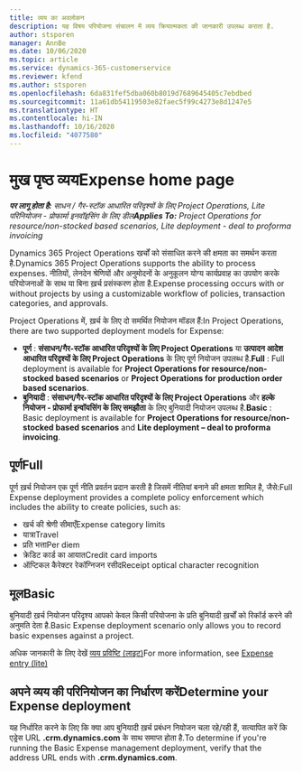 ```yaml
---
title: व्यय का अवलोकन
description: यह विषय परियोजना संचालन में व्यय क्रियात्मकता की जानकारी उपलब्ध कराता है.
author: stsporen
manager: AnnBe
ms.date: 10/06/2020
ms.topic: article
ms.service: dynamics-365-customerservice
ms.reviewer: kfend
ms.author: stsporen
ms.openlocfilehash: 6da831fef5dba060b8019d7689645405c7ebdbed
ms.sourcegitcommit: 11a61db54119503e82faec5f99c4273e8d1247e5
ms.translationtype: HT
ms.contentlocale: hi-IN
ms.lasthandoff: 10/16/2020
ms.locfileid: "4077580"
---
```

# <a name="expense-home-page"></a><span data-ttu-id="c555f-103">मुख पृष्ठ व्यय</span><span class="sxs-lookup"><span data-stu-id="c555f-103">Expense home page</span></span>

<span data-ttu-id="c555f-104">_**पर लागू होता है:** साधन / गैर-स्टॉक आधारित परिदृश्यों के लिए Project Operations, Lite परिनियोजन - प्रोफार्मा इनवॉइसिंग के लिए डील_</span><span class="sxs-lookup"><span data-stu-id="c555f-104">_**Applies To:** Project Operations for resource/non-stocked based scenarios, Lite deployment - deal to proforma invoicing_</span></span>


<span data-ttu-id="c555f-105">Dynamics 365 Project Operations खर्चों को संसाधित करने की क्षमता का समर्थन करता है.</span><span class="sxs-lookup"><span data-stu-id="c555f-105">Dynamics 365 Project Operations supports the ability to process expenses.</span></span> <span data-ttu-id="c555f-106">नीतियों, लेनदेन श्रेणियों और अनुमोदनों के अनुकूलन योग्य कार्यप्रवाह का उपयोग करके परियोजनाओं के साथ या बिना ख़र्च प्रसंस्करण होता है.</span><span class="sxs-lookup"><span data-stu-id="c555f-106">Expense processing occurs with or without projects by using a customizable workflow of policies, transaction categories, and approvals.</span></span>

<span data-ttu-id="c555f-107">Project Operations में, ख़र्च के लिए दो समर्थित नियोजन मॉडल हैं:</span><span class="sxs-lookup"><span data-stu-id="c555f-107">In Project Operations, there are two supported deployment models for Expense:</span></span> 

- <span data-ttu-id="c555f-108">**पूर्ण** : **संसाधन/गैर-स्टॉक आधारित परिदृश्यों के लिए Project Operations** या **उत्पादन आदेश आधारित परिदृश्यों के लिए Project Operations** के लिए पूर्ण नियोजन उपलब्ध है.</span><span class="sxs-lookup"><span data-stu-id="c555f-108">**Full** : Full deployment is available for **Project Operations for resource/non-stocked based scenarios** or **Project Operations for production order based scenarios**.</span></span>
- <span data-ttu-id="c555f-109">**बुनियादी** : **संसाधन/गैर-स्टॉक आधारित परिदृश्यों के लिए Project Operations** और **हल्के नियोजन - प्रोफार्मा इन्वॉयसिंग के लिए समझौता** के लिए बुनियादी नियोजन उपलब्ध है.</span><span class="sxs-lookup"><span data-stu-id="c555f-109">**Basic** : Basic deployment is available for **Project Operations for resource/non-stocked based scenarios** and **Lite deployment – deal to proforma invoicing**.</span></span>

## <a name="full"></a><span data-ttu-id="c555f-110">पूर्ण</span><span class="sxs-lookup"><span data-stu-id="c555f-110">Full</span></span> 
<span data-ttu-id="c555f-111">पूर्ण ख़र्च नियोजन एक पूर्ण नीति प्रवर्तन प्रदान करती है जिसमें नीतियां बनाने की क्षमता शामिल है, जैसे:</span><span class="sxs-lookup"><span data-stu-id="c555f-111">Full Expense deployment provides a complete policy enforcement which includes the ability to create policies, such as:</span></span>

  - <span data-ttu-id="c555f-112">खर्च की श्रेणी सीमाएँ</span><span class="sxs-lookup"><span data-stu-id="c555f-112">Expense category limits</span></span>
  - <span data-ttu-id="c555f-113">यात्रा</span><span class="sxs-lookup"><span data-stu-id="c555f-113">Travel</span></span>
  - <span data-ttu-id="c555f-114">प्रति भत्ता</span><span class="sxs-lookup"><span data-stu-id="c555f-114">Per diem</span></span>
  - <span data-ttu-id="c555f-115">क्रेडिट कार्ड का आयात</span><span class="sxs-lookup"><span data-stu-id="c555f-115">Credit card imports</span></span>
  - <span data-ttu-id="c555f-116">ऑप्टिकल कैरेक्टर रेकॉग्निजन रसीद</span><span class="sxs-lookup"><span data-stu-id="c555f-116">Receipt optical character recognition</span></span>

## <a name="basic"></a><span data-ttu-id="c555f-117">मूल</span><span class="sxs-lookup"><span data-stu-id="c555f-117">Basic</span></span> 
<span data-ttu-id="c555f-118">बुनियादी ख़र्च नियोजन परिदृश्य आपको केवल किसी परियोजना के प्रति बुनियादी ख़र्चों को रिकॉर्ड करने की अनुमति देता है.</span><span class="sxs-lookup"><span data-stu-id="c555f-118">Basic Expense deployment scenario only allows you to record basic expenses against a project.</span></span> 

<span data-ttu-id="c555f-119">अधिक जानकारी के लिए देखें [व्यय प्रविष्टि (लाइट)](basic-expense.md)</span><span class="sxs-lookup"><span data-stu-id="c555f-119">For more information, see [Expense entry (lite)](basic-expense.md)</span></span>

## <a name="determine-your-expense-deployment"></a><span data-ttu-id="c555f-120">अपने व्यय की परिनियोजन का निर्धारण करें</span><span class="sxs-lookup"><span data-stu-id="c555f-120">Determine your Expense deployment</span></span>
<span data-ttu-id="c555f-121">यह निर्धारित करने के लिए कि क्या आप बुनियादी ख़र्च प्रबंधन नियोजन चला रहे/रही हैं, सत्यापित करें कि एड्रेस URL **.crm.dynamics.com** के साथ समाप्त होता है.</span><span class="sxs-lookup"><span data-stu-id="c555f-121">To determine if you're running the Basic Expense management deployment, verify that the address URL ends with **.crm.dynamics.com**.</span></span> 
